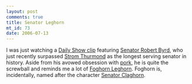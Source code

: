 ```yaml
--- 
layout: post
comments: true
title: Senator Leghorn
mt_id: 73
date: 2006-07-13
---
```

I was just watching a [Daily Show clip](http://www.youtube.com/watch?v=kv4vj_vlIOw) featuring [Senator Robert Byrd](http://en.wikipedia.org/wiki/Robert_Byrd), who just recently surpassed [Strom Thurmond](http://en.wikipedia.org/wiki/Strom_Thurmond) as the longest serving senator in history.  Aside from his avowed obsession with [pork](http://en.wikipedia.org/wiki/Pork_barrel), he is quite the screwball and reminds me a lot of [Foghorn Leghorn](http://en.wikipedia.org/wiki/Foghorn_Leghorn).  Foghorn is, incidentally, named after the character [Senator Claghorn](http://en.wikipedia.org/wiki/Senator_Claghorn).
